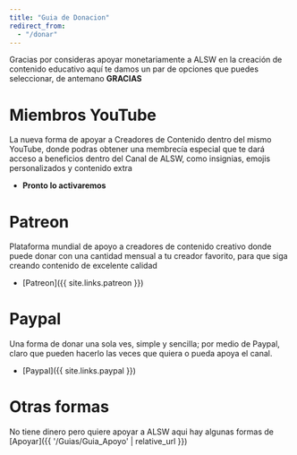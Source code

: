```yaml
---
title: "Guia de Donacion"
redirect_from:
  - "/donar"
---
```


Gracias por consideras apoyar monetariamente a ALSW en la creación de contenido educativo aquí te damos un par de opciones que puedes seleccionar, de antemano **GRACIAS**

# Miembros YouTube

La nueva forma de apoyar a Creadores de Contenido dentro del mismo YouTube, donde podras obtener una membrecía especial que te dará acceso a beneficios dentro del Canal de ALSW, como insignias, emojis personalizados y contenido extra

- **Pronto lo activaremos**

# Patreon

Plataforma mundial de apoyo a creadores de contenido creativo donde puede donar con una cantidad mensual a tu creador favorito, para que siga creando contenido de excelente calidad

- [Patreon]({{ site.links.patreon }})

# Paypal

Una forma de donar una sola ves, simple y sencilla; por medio de Paypal, claro que pueden hacerlo las veces que quiera o pueda apoya el canal.

- [Paypal]({{ site.links.paypal }})

# Otras formas

No tiene dinero pero quiere apoyar a ALSW aqui hay algunas formas de [Apoyar]({{ '/Guias/Guia_Apoyo' | relative_url }})
